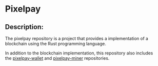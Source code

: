 # Pixelpay

## Description:

The pixelpay repository is a project that provides a implementation of a blockchain
using the Rust programming language.

In addition to the blockchain implementation, this repository also includes the [pixelpay-wallet](https://github.com/adibfahimi/pixelpay-wallet)
and [pixelpay-miner](https://github.com/adibfahimi/pixelpay-miner) repositories.
